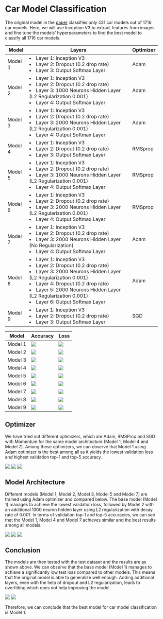 # Car Model Classification

The original model in the [paper](https://arxiv.org/pdf/1506.08959.pdf) classifies only 431 car models out of 1716 car models. Here, we will use Inception V3 to extract features from images and fine tune the models’ hyperparameters to find the best model to classify all 1716 car models.

| Model | Layers | Optimizer |
|-|-|-|
| Model 1 | <li>Layer 1: Inception V3 <li>Layer 2: Dropout (0.2 drop rate) <li>Layer 3: Output Softmax Layer                                                                                                                                                            | Adam      |
| Model 2 | <li>Layer 1: Inception V3 <li>Layer 2: Dropout (0.2 drop rate) <li>Layer 3: 1000 Neurons Hidden Layer (L2 Regularization 0.001) <li>Layer 4: Output Softmax Layer                                                                                               | Adam      |
| Model 3 | <li>Layer 1: Inception V3 <li>Layer 2: Dropout (0.2 drop rate) <li>Layer 3: 2000 Neurons Hidden Layer (L2 Regularization 0.001) <li>Layer 4: Output Softmax Layer                                                                                               | Adam      |
| Model 4 | <li>Layer 1: Inception V3 <li>Layer 2: Dropout (0.2 drop rate) <li>Layer 3: Output Softmax Layer                                                                                                                                                            | RMSprop   |
| Model 5 | <li>Layer 1: Inception V3 <li>Layer 2: Dropout (0.2 drop rate) <li>Layer 3: 1000 Neurons Hidden Layer (L2 Regularization 0.001) <li>Layer 4: Output Softmax Layer                                                                                               | RMSprop   |
| Model 6 | <li>Layer 1: Inception V3 <li>Layer 2: Dropout (0.2 drop rate) <li>Layer 3: 2000 Neurons Hidden Layer (L2 Regularization 0.001) <li>Layer 4: Output Softmax Layer                                                                                               | RMSprop   |
| Model 7 | <li>Layer 1: Inception V3 <li>Layer 2: Dropout (0.2 drop rate) <li>Layer 3: 2000 Neurons Hidden Layer (No Regularization) <li>Layer 4: Output Softmax Layer                                                                                                     | Adam      |
| Model 8 | <li>Layer 1: Inception V3 <li>Layer 2: Dropout (0.2 drop rate) <li>Layer 3: 2000 Neurons Hidden Layer (L2 Regularization 0.001) <li>Layer 4: Dropout (0.2 drop rate) <li>Layer 5: 2000 Neurons Hidden Layer (L2 Regularization 0.001) <li>Layer 6: Output Softmax Layer | Adam      |
| Model 9 | <li>Layer 1: Inception V3 <li>Layer 2: Dropout (0.2 drop rate) <li>Layer 3: Output Softmax Layer                                                                                                                                                            | SGD       |

| Model | Accuracy | Loss |
|-|-|-|
| Model 1 | ![](../image/model1_accuracy.png) | ![](../image/model1_loss.png) |
| Model 2 | ![](../image/model2_accuracy.png) | ![](../image/model2_loss.png) |
| Model 3 | ![](../image/model3_accuracy.png) | ![](../image/model3_loss.png) |
| Model 4 | ![](../image/model4_accuracy.png) | ![](../image/model4_loss.png) |
| Model 5 | ![](../image/model5_accuracy.png) | ![](../image/model5_loss.png) |
| Model 6 | ![](../image/model6_accuracy.png) | ![](../image/model6_loss.png) |
| Model 7 | ![](../image/model7_accuracy.png) | ![](../image/model7_loss.png) |
| Model 8 | ![](../image/model8_accuracy.png) | ![](../image/model8_loss.png) |
| Model 9 | ![](../image/model9_accuracy.png) | ![](../image/model9_loss.png) |

## Optimizer

We have tried out different optimizers, which are Adam, RMSProp and SGD with Momentum for the same model architecture (Model 1, Model 4 and Model 7). Among these optimizers, we can observe that Model 1 using Adam optimizer is the best among all as it yields the lowest validation loss and highest validation top-1 and top-5 accuracy.

![](../image/model_classifier_optimizer_loss.png)
![](../image/model_classifier_optimizer_top1acc.png)
![](../image/model_classifier_optimizer_top5acc.png)

## Model Architecture

Different models (Model 1, Model 2, Model 3, Model 5 and Model 7) are trained using Adam optimizer and compared below. The base model (Model 1) manages to achieve the lowest validation loss, followed by Model 2 with an additional 1000 neuron hidden layer using L2 regularization with decay rate of 0.001. In terms of validation top-1 and top-5 accuracies, we can see that the Model 1, Model 4 and Model 7 achieves similar and the best results among all models.

![](../image/model_classifier_architecture_loss.png)
![](../image/model_classifier_architecture_top1acc.png)
![](../image/model_classifier_architecture_top5acc.png)

## Conclusion

The models are then tested with the test dataset and the results are as shown above. We can observe that the base model (Model 1) manages to achieve a significantly low test loss compared to other models. This means that the original model is able to generalize well enough. Adding additional layers, even with the help of dropout and L2 regularization, leads to overfitting which does not help improving the model.

![](../image/model_classifier_accuracy.png)
![](../image/model_classifier_loss.png)

Therefore, we can conclude that the best model for car model classification is Model 1.

